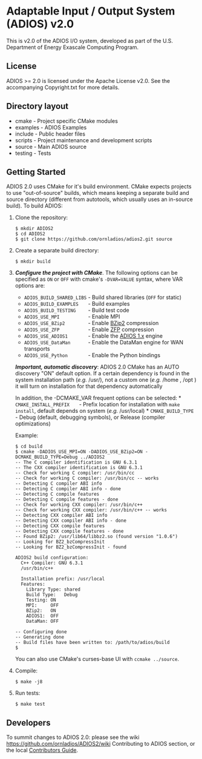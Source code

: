 # Adaptable Input / Output System (ADIOS) v2.0
This is v2.0 of the ADIOS I/O system, developed as part of the
U.S. Department of Energy Exascale Computing Program.

## License
ADIOS >= 2.0 is licensed under the Apache License v2.0.  See the accompanying
Copyright.txt for more details.

## Directory layout

* cmake - Project specific CMake modules
* examples - ADIOS Examples
* include - Public header files 
* scripts - Project maintenance and development scripts
* source - Main ADIOS source
* testing - Tests

## Getting Started

ADIOS 2.0 uses CMake for it's build environment.  CMake expects projects to use "out-of-source" builds, which means keeping a separate build and source directory (different from autotools, which usually uses an in-source build). To build ADIOS:

1. Clone the repository:
		
	```
	$ mkdir ADIOS2
	$ cd ADIOS2
	$ git clone https://github.com/ornladios/adios2.git source
	```
		
2. Create a separate build directory:

	```
	$ mkdir build
	```
	
3. ***Configure the project with CMake***. The following options can be specified as `ON` or `OFF` with cmake's `-DVAR=VALUE` syntax, where VAR options are:

	* `ADIOS_BUILD_SHARED_LIBS` - Build shared libraries (`OFF` for static)
	* `ADIOS_BUILD_EXAMPLES   ` - Build examples
	* `ADIOS_BUILD_TESTING    ` - Build test code
	* `ADIOS_USE_MPI          ` - Enable MPI
	* `ADIOS_USE_BZip2        ` - Enable [BZip2](http://www.bzip.org/) compression
	* `ADIOS_USE_ZFP          ` - Enable [ZFP](https://github.com/LLNL/zfp) compression
	* `ADIOS_USE_ADIOS1       ` - Enable the [ADIOS 1.x](https://www.olcf.ornl.gov/center-projects/adios/) engine
	* `ADIOS_USE_DataMan      ` - Enable the DataMan engine for WAN transports
	* `ADIOS_USE_Python       ` - Enable the Python bindings

    ***Important, automatic discovery***: ADIOS 2.0 CMake has an AUTO discovery "ON" default option. If a certain     dependency is found in the system installation path (_e.g._ /usr/), not a custom one (_e.g._ /home , /opt ) it will turn on installation for that dependency automatically 

    In addition, the -DCMAKE_VAR frequent options can be selected:
	    * `CMAKE_INSTALL_PREFIX   ` - Prefix location for installation with `make install`, default depends on system (_e.g._ /usr/local)
	    * `CMAKE_BUILD_TYPE       ` - Debug (default, debugging symbols), or Release (compiler optimizations)

	Example:
	```
	$ cd build
	$ cmake -DADIOS_USE_MPI=ON -DADIOS_USE_BZip2=ON -DCMAKE_BUILD_TYPE=Debug ../ADIOS2
	-- The C compiler identification is GNU 6.3.1
	-- The CXX compiler identification is GNU 6.3.1
	-- Check for working C compiler: /usr/bin/cc
	-- Check for working C compiler: /usr/bin/cc -- works
	-- Detecting C compiler ABI info
	-- Detecting C compiler ABI info - done
	-- Detecting C compile features
	-- Detecting C compile features - done
	-- Check for working CXX compiler: /usr/bin/c++
	-- Check for working CXX compiler: /usr/bin/c++ -- works
	-- Detecting CXX compiler ABI info
	-- Detecting CXX compiler ABI info - done
	-- Detecting CXX compile features
	-- Detecting CXX compile features - done
	-- Found BZip2: /usr/lib64/libbz2.so (found version "1.0.6") 
	-- Looking for BZ2_bzCompressInit
	-- Looking for BZ2_bzCompressInit - found

	ADIOS2 build configuration:
	  C++ Compiler: GNU 6.3.1 
	  /usr/bin/c++
	
	  Installation prefix: /usr/local
	  Features:
	    Library Type: shared
	    Build Type:   Debug
	    Testing: ON
	    MPI:     OFF
	    BZip2:   ON
	    ADIOS1:  OFF
	    DataMan: OFF
	
	-- Configuring done
	-- Generating done
	-- Build files have been written to: /path/to/adios/build
	$
	```

	You can also use CMake's curses-base UI with `ccmake ../source`.

4. Compile:

	```
	$ make -j8
	```

5. Run tests:

	```
	$ make test
	```

## Developers

To summit changes to ADIOS 2.0: please see the wiki https://github.com/ornladios/ADIOS2/wiki Contributing to ADIOS section, or the local [Contributors Guide](Contributing.md).
